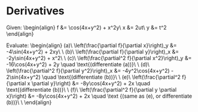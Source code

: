 # Derivatives
Given:
\begin{align}
f &= \cos(4x+y^2) + x^2y\\
x &= 2ut\\
y &= t^2
\end{align}

Evaluate:
\begin{align}
(a)\ \left(\frac{\partial f}{\partial x}\right)_y &= -4\sin(4x+y^2) + 2xy\\
\\
(b)\ \left(\frac{\partial f}{\partial y}\right)_x &= -2y\sin(4x+y^2) + x^2\\
\\
(c)\ \left(\frac{\partial^2 f}{\partial x^2}\right)_y &= -16\cos(4x+y^2) + 2y \quad \text{(differentiate (a))}\\
\\
(d)\ \left(\frac{\partial^2 f}{\partial y^2}\right)_x &= -4y^2\cos(4x+y^2) - 2\sin(4x+y^2) \quad \text{(differentiate (b))}\\
\\
(e)\ \left(\frac{\partial^2 f}{\partial x \partial y}\right) &= -8y\cos(4x+y^2) + 2x \quad \text{(differentiate (b))}\\
\\
(f)\ \left(\frac{\partial^2 f}{\partial y \partial x}\right) &= -8y\cos(4x+y^2) + 2x \quad \text
{(same as (e), or differentiate (b))}\\
\\
\end{align}